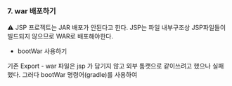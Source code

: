 ### 7. war 배포하기

⚠️ JSP 프로젝트는 JAR 배포가 안된다고 한다. 
JSP는 파일 내부구조상 JSP파일들이 빌드되지 않으므로 WAR로 배포해야한다.

- bootWar 사용하기

기존 Export - war 파일은 jsp 가 담기지 않고 외부 톰캣으로 같이쓰려고 했으나 실패했다. 그러다 bootWar 명령어(gradle)를 사용하여